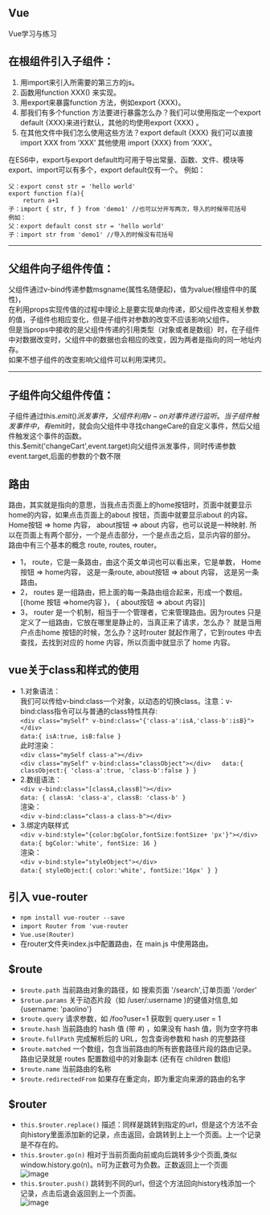## Vue
Vue学习与练习
## 在根组件引入子组件：
1. 用import来引入所需要的第三方的js。 
2. 函数用function XXX() 来实现。 
3. 用export来暴露function 方法，例如export {XXX}。 
4. 那我们有多个function 方法要进行暴露怎么办？我们可以使用指定一个export default {XXX}来进行默认，其他的均使用export {XXX} 。 
5. 在其他文件中我们怎么使用这些方法？export default {XXX} 我们可以直接 import XXX from ‘XXX’ 
其他使用  import {XXX} from ‘XXX’。

在ES6中，export与export default均可用于导出常量、函数、文件、模块等
export、import可以有多个，export default仅有一个。
例如：
```
父：export const str = 'hello world'
export function f(a){
    return a+1
子：import { str, f } from 'demo1' //也可以分开写两次，导入的时候带花括号
例如：
父：export default const str = 'hello world'
子：import str from 'demo1' //导入的时候没有花括号
```
***************************************************
## 父组件向子组件传值：
父组件通过v-bind传递参数msgname(属性名随便起)，值为value(根组件中的属性)，  
在利用props实现传值的过程中理论上是要实现单向传递，即父组件改变相关参数的值，子组件也相应变化，但是子组件对参数的改变不应该影响父组件。  
但是当props中接收的是父组件传递的引用类型（对象或者是数组）时，在子组件中对数据改变时，父组件中的数据也会相应的改变，因为两者是指向的同一地址内存。  
如果不想子组件的改变影响父组件可以利用深拷贝。  
***********************************************************
## 子组件向父组件传值：
子组件通过this.$emit()派发事件，父组件利用v-on对事件进行监听。  
当子组件触发事件中，有$emit时，就会向父组件中寻找changeCare的自定义事件，然后父组件触发这个事件的函数。  
 this.$emit('changeCart',event.target)向父组件派发事件，同时传递参数event.target,后面的参数的个数不限  
## 路由
路由，其实就是指向的意思，当我点击页面上的home按钮时，页面中就要显示home的内容，如果点击页面上的about 按钮，页面中就要显示about 的内容。Home按钮  => home 内容， about按钮 => about 内容，也可以说是一种映射. 所以在页面上有两个部分，一个是点击部分，一个是点击之后，显示内容的部分。   
路由中有三个基本的概念 route, routes, router。  
+ 1， route，它是一条路由，由这个英文单词也可以看出来，它是单数， Home按钮  => home内容， 这是一条route,  about按钮 => about 内容， 这是另一条路由。    
+ 2， routes 是一组路由，把上面的每一条路由组合起来，形成一个数组。[{home 按钮 =>home内容 }， { about按钮 => about 内容}]    
+ 3， router 是一个机制，相当于一个管理者，它来管理路由。因为routes 只是定义了一组路由，它放在哪里是静止的，当真正来了请求，怎么办？ 就是当用户点击home 按钮的时候，怎么办？这时router 就起作用了，它到routes 中去查找，去找到对应的 home 内容，所以页面中就显示了 home 内容。    
## vue关于class和样式的使用
+ 1.对象语法：  
  我们可以传给v-bind:class一个对象，以动态的切换class。注意：v-bind:class指令可以与普通的class特性共存:    
`<div class="mySelf" v-bind:class="{'class-a':isA,'class-b':isB}"></div>`  
`data:{
   isA:true,
   isB:false
}`    
此时渲染：  
`<div class="mySelf class-a"></div>`    
`<div class="mySelf" v-bind:class="classObject"></div>  
data:{
    classObject:{
      'class-a':true,
      'class-b':false
    }
}`  
+ 2.数组语法：  
`<div v-bind:class="[classA,classB]"></div>`  
`data: {
 classA: 'class-a',
 classB: 'class-b'
}`    
渲染：  
`<div v-bind:class="class-a class-b"></div>`  
+ 3.绑定内联样式  
`<div v-bind:style="{color:bgColor,fontSize:fontSize+ 'px'}"></div>`  
`data:{
  bgColor:'white',
  fontSize: 16
}`  
渲染：    
`<div v-bind:style="styleObject"></div>`  
`data:{
  styleObject:{
    color:'white',
    fontSize:'16px'
  }
}`
## 引入 vue-router
+ `npm install vue-router --save`
+ `import Router from 'vue-router`
+ `Vue.use(Router)`
+ 在router文件夹index.js中配置路由，在 main.js 中使用路由。  
## $route
+ `$route.path` 当前路由对象的路径，如 搜索页面 '/search',订单页面 '/order'
+ `$rotue.params` 关于动态片段（如 /user/:username )的键值对信息,如 {username: 'paolino'}
+ `$route.query` 请求参数，如 /foo?user=1 获取到 query.user = 1
+ `$route.hash` 当前路由的 hash 值 (带 #) ，如果没有 hash 值，则为空字符串
+ `$route.fullPath` 完成解析后的 URL，包含查询参数和 hash 的完整路径
+ `$route.matched` 一个数组，包含当前路由的所有嵌套路径片段的路由记录。路由记录就是 routes 配置数组中的对象副本 (还有在 children 数组)
+ `$route.name` 当前路由的名称
+ `$route.redirectedFrom` 如果存在重定向，即为重定向来源的路由的名字
## $router
+ `this.$router.replace()`  描述：同样是跳转到指定的url，但是这个方法不会向history里面添加新的记录，点击返回，会跳转到上上一个页面。上一个记录是不存在的。  
+ `this.$router.go(n)`  相对于当前页面向前或向后跳转多少个页面,类似 window.history.go(n)。n可为正数可为负数。正数返回上一个页面  
![image](./src/assets/01.png)  
+ `this.$router.push()` 跳转到不同的url，但这个方法回向history栈添加一个记录，点击后退会返回到上一个页面。  
![image](./src/assets/02.png)    


